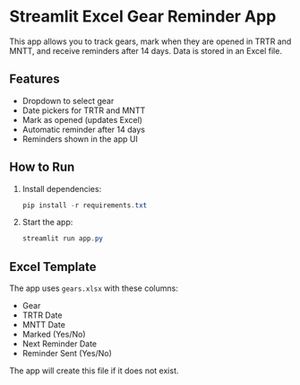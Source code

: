 # Streamlit Excel Gear Reminder App

This app allows you to track gears, mark when they are opened in TRTR and MNTT, and receive reminders after 14 days. Data is stored in an Excel file.

## Features
- Dropdown to select gear
- Date pickers for TRTR and MNTT
- Mark as opened (updates Excel)
- Automatic reminder after 14 days
- Reminders shown in the app UI

## How to Run
1. Install dependencies:
   ```powershell
   pip install -r requirements.txt
   ```
2. Start the app:
   ```powershell
   streamlit run app.py
   ```

## Excel Template
The app uses `gears.xlsx` with these columns:
- Gear
- TRTR Date
- MNTT Date
- Marked (Yes/No)
- Next Reminder Date
- Reminder Sent (Yes/No)

The app will create this file if it does not exist.
